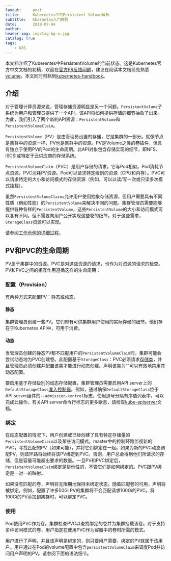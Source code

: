 ```yaml
---
layout:     post
title:      Kubernetes中的Persistent Volume解析
subtitle:   Kbernetes入门教程
date:       2018-07-04
author:     
header-img: img/tag-bg-o.jpg
catalog: true
tags:
    - K8S
---
```


本文档介绍了Kuberentes中PersistentVolume的当前状态。这是Kubernetes官方中文文档的初稿，欢迎在[官方PR反馈问题](https://github.com/kubernetes/kubernetes-docs-zh/pull/164)，建议在阅读本文档前先熟悉[volume](https://kubernetes.io/docs/concepts/storage/volumes/)。本文同时归档到[kubernetes-handbook](https://jimmysong.io/kubernetes-handbook)。

## 介绍

对于管理计算资源来说，管理存储资源明显是另一个问题。```PersistentVolume```子系统为用户和管理员提供了一个API，该API将如何提供存储的细节抽象了出来。为此，我们引入了两个新的API资源：```PersistentVolume```和```PersistentVolumeClaim```。

```PersistentVolume```（PV）是由管理员设置的存储，它是集群的一部分。就像节点是集群中的资源一样，PV也是集群中的资源。PV是Volume之类的卷插件，但具有独立于使用PV的Pod的生命周期。此API对象包含存储实现的细节，即NFS、iSCSI或特定于云供应商的存储系统。

```PersistentVolumeClaim```（PVC）是用户存储的请求。它与Pod相似。Pod消耗节点资源，PVC消耗PV资源。Pod可以请求特定级别的资源（CPU和内存）。PVC可以请求特定的大小和访问模式的存储资源（例如，可以以读/写一次或只读多次模式挂载）。

虽然```PersistentVolumeClaims```允许用户使用抽象存储资源，但用户需要具有不同性质（例如性能）的```PersistentVolume```来解决不同的问题。集群管理员需要能够提供各种各样的```PersistentVolume```，这些```PersistentVolume```的大小和访问模式可以各有不同，但不需要向用户公开实现这些卷的细节。对于这些需求，```StorageClass```资源可以实现。

请参阅[工作示例的详细过程](https://kubernetes.io/docs/tasks/configure-pod-container/configure-persistent-volume-storage/)。

## PV和PVC的生命周期

PV属于集群中的资源。PVC是对这些资源的请求，也作为对资源的请求的检查。PV和PVC之间的相互作用遵循这样的生命周期：

### 配置（Provision）

有两种方式来配置PV：静态或动态。

#### 静态

集群管理员创建一些PV。它们带有可供集群用户使用的实际存储的细节。他们存在于Kubernetes API中，可用于消费。

#### 动态

当管理员创建的静态PV都不匹配用户的```PersistentVolumeClaim```时，集群可能会尝试动态地为PVC创建卷。此配置基于```StorageClass```：PVC必须请求[存储类](https://kubernetes.io/docs/concepts/storage/storage-classes/)，并且管理员必须创建并配置该类才能进行动态创建。声明该类为“”可以有效地禁用其动态配置。

要启用基于存储级别的动态存储配置，集群管理员需要启用API server上的```DefaultStorageClass```[准入控制器](https://kubernetes.io/docs/reference/access-authn-authz/admission-controllers/#defaultstorageclass)。例如，通过确保```DefaultStorageClass```位于API server组件的```--admission-control```标志，使用逗号分隔有序值列表中，可以完成此操作。有关API server命令行标志的更多歇息，请检查[kube-apiserver](https://kubernetes.io/docs/reference/command-line-tools-reference/kube-apiserver/)文档。

### 绑定

在动态配置的情况下，用户创建或已经创建了具有特定存储量的```PersistentVolumeClaim```以及某些访问模式。master中的控制环路监视新的PVC，寻找匹配的PV（如果可能），并将它们绑定在一起。如果为新的PVC动态调配PV，则该环路将始终将该PV绑定到PVC。否则，用户总会得到他们所请求的存储，但是容量可能超出要求的数量。一旦PV和PVC绑定后，```PersistentVolumeClaim```绑定是排他性的，不管它们是如何绑定的。PVC跟PV绑定是一对一的映射。

如果没有匹配的卷，声明将无限期地保持未绑定状态。随着匹配卷的可用，声明将被绑定。例如，配置了许多50Gi PV的集群将不会匹配请求100Gi的PVC。将100Gi的PV添加到集群时，可以绑定PVC。

### 使用

Pod使用PVC作为卷。集群检查PVC以查找绑定的卷并为集群挂载该卷。对于支持多种访问模式的卷，用户指定在使用PVC作为容器中的卷时所需的模式。

用户进行了声明，并且该声明是绑定的，则只要用户需要，绑定的PV就属于该用户。用户通过在Pod的volume配置中包含```persistentVolumeClaim```来调度Pod并访问用户声明的PV。请参阅下面的语法细节。
